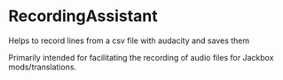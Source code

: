 # RecordingAssistant
Helps to record lines from a csv file with audacity and saves them

Primarily intended for facilitating the recording of audio files for Jackbox mods/translations.
